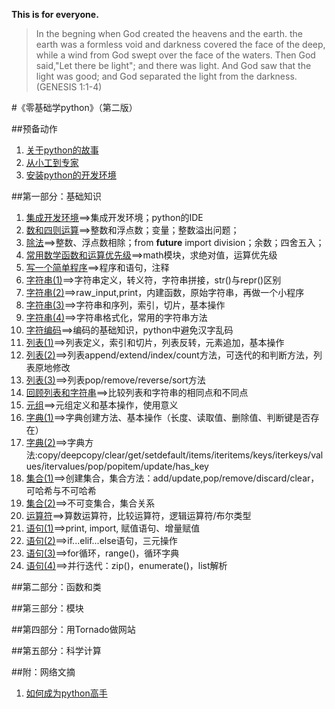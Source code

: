 **This is for everyone.**

>In the begning when God created the heavens and the earth. the earth was a formless void and darkness covered the face of the deep, while a wind from God swept over the face of the waters. Then God said,"Let there be light"; and there was light. And God saw that the light was good; and God separated the light from the darkness. (GENESIS 1:1-4)

#《零基础学python》（第二版）

##预备动作

1. [关于python的故事](./01.md)
2. [从小工到专家](./02.md)
3. [安装python的开发环境](./03.md)

##第一部分：基础知识

1. [集成开发环境](./101.md)==>集成开发环境；python的IDE
2. [数和四则运算](./102.md)==>整数和浮点数；变量；整数溢出问题；
3. [除法](./103.md)==>整数、浮点数相除；from __future__ import division；余数；四舍五入；
4. [常用数学函数和运算优先级](./104.md)==>math模块，求绝对值，运算优先级
5. [写一个简单程序](./105.md)==>程序和语句，注释
6. [字符串(1)](./106.md)==>字符串定义，转义符，字符串拼接，str()与repr()区别
7. [字符串(2)](./107.md)==>raw_input,print，内建函数，原始字符串，再做一个小程序
8. [字符串(3)](./108.md)==>字符串和序列，索引，切片，基本操作
9. [字符串(4)](./109.md)==>字符串格式化，常用的字符串方法
10. [字符编码](./110.md)==>编码的基础知识，python中避免汉字乱码
11. [列表(1)](./111.md)==>列表定义，索引和切片，列表反转，元素追加，基本操作
12. [列表(2)](./112.md)==>列表append/extend/index/count方法，可迭代的和判断方法，列表原地修改
13. [列表(3)](./113.md)==>列表pop/remove/reverse/sort方法
14. [回顾列表和字符串](./114.md)==>比较列表和字符串的相同点和不同点
15. [元组](./115.md)==>元组定义和基本操作，使用意义
16. [字典(1)](./116.md)==>字典创建方法、基本操作（长度、读取值、删除值、判断键是否存在）
17. [字典(2)](./117.md)==>字典方法:copy/deepcopy/clear/get/setdefault/items/iteritems/keys/iterkeys/values/itervalues/pop/popitem/update/has_key
18. [集合(1)](./118.md)==>创建集合，集合方法：add/update,pop/remove/discard/clear，可哈希与不可哈希
19. [集合(2)](./119.md)==>不可变集合，集合关系
20. [运算符](./120.md)==>算数运算符，比较运算符，逻辑运算符/布尔类型
21. [语句(1)](./121.md)==>print, import, 赋值语句、增量赋值
22. [语句(2)](./122.md)==>if...elif...else语句，三元操作
23. [语句(3)](./123.md)==>for循环，range()，循环字典
24. [语句(4)](./124.md)==>并行迭代：zip()，enumerate()，list解析

##第二部分：函数和类

##第三部分：模块

##第四部分：用Tornado做网站

##第五部分：科学计算

##附：网络文摘

1. [如何成为python高手](./n001.md)
